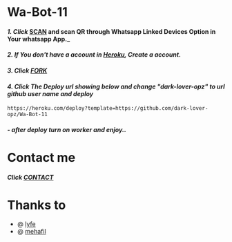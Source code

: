 # Wa-Bot-11

#### _1. Click_ [SCAN](https://spark-shadow-xd.herokuapp.com/) and scan QR through Whatsapp Linked Devices Option in Your whatsapp App._

#### _2. If You don't have a account in [Heroku](https://signup.heroku.com/), Create a account._

#### _3. Click [FORK](https://github.com/dark-lover-opz/Wa-Bot-11/fork)_

#### _4. Click The Deploy url showing below and change "dark-lover-opz" to url github user name and deploy_

```
https://heroku.com/deploy?template=https://github.com/dark-lover-opz/Wa-Bot-11
```

#### _- after deploy turn on worker and enjoy.._

# Contact me

#### _Click [CONTACT](https://wa.me/918281860437)_

# Thanks to
- @ [lyfe](https://github.com/lyfe00011)
- @ [mehafil](https://github.com/Narux07)
